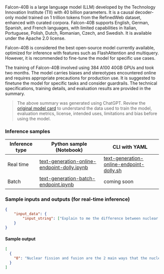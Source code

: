 Falcon-40B is a large language model (LLM) developed by the Technology Innovation Institute (TII) with 40 billion parameters. It is a causal decoder-only model trained on 1 trillion tokens from the RefinedWeb dataset, enhanced with curated corpora. Falcon-40B supports English, German, Spanish, and French languages, with limited capabilities in Italian, Portuguese, Polish, Dutch, Romanian, Czech, and Swedish. It is available under the Apache 2.0 license.

Falcon-40B is considered the best open-source model currently available, optimized for inference with features such as FlashAttention and multiquery. However, it is recommended to fine-tune the model for specific use cases.

The training of Falcon-40B involved using 384 A100 40GB GPUs and took two months. The model carries biases and stereotypes encountered online and requires appropriate precautions for production use. It is suggested to finetune the model for specific tasks and consider guardrails. The technical specifications, training details, and evaluation results are provided in the summary.

> The above summary was generated using ChatGPT. Review the <a href="https://huggingface.co/tiiuae/falcon-40b" target="_blank">original model card</a> to understand the data used to train the model, evaluation metrics, license, intended uses, limitations and bias before using the model.

### Inference samples

Inference type|Python sample (Notebook)|CLI with YAML
|--|--|--|
Real time|<a href="https://aka.ms/azureml-infer-online-sdk-text-generation-dolly" target="_blank">text-generation-online-endpoint-dolly.ipynb</a>|<a href="https://aka.ms/azureml-infer-online-cli-text-generation-dolly" target="_blank">text-generation-online-endpoint-dolly.sh</a>
Batch |<a href="https://aka.ms/azureml-infer-batch-sdk-text-generation" target="_blank">text-generation-batch-endpoint.ipynb</a>| coming soon


### Sample inputs and outputs (for real-time inference)

```json
{
    "input_data": {
        "input_string": ["Explain to me the difference between nuclear fission and fusion."]
    }
}
```

#### Sample output
```json
[
  {
    "0": "Nuclear fission and fusion are the 2 main ways that the nucleus of an atom can change. Nuclear fission occurs when a nucleus splits into 2 or more pieces. Nuclear fusion occurs when 2 or more nuclei join together to make a much larger nucleus.\n\nBoth nuclear fission and nuclear fusion take a lot of energy. For fission, you need to melt the nucleus to allow for the pieces to separate. For fusion, you need to sustain temperatures over 10 million degrees Celsius in order to combine 2 nuclei together.\n\nNuclear fission is how nuclear power plants create electricity. Nuclear fission involves using high-energy radiation to split a nucleus in 2 pieces. The pieces become unstable and quickly decay to release energy.\n\nNuclear fusion involves combining 2 or more nuclei of different elements into one new one. For this to happen, the nuclei need to be brought close together but kept apart by the enormous energies needed for nuclear fusion. In this process, a small amount of energy is released that can be converted to electricity. Nuclear fusion is how stars create the light and heat we feel from the sun.\n\nHuman beings can control which process happens in a nuclear reactor. We use catalysts to cause nuclear fission or nuclear fusion to happen.\n\nFusion happens naturally in the"
  }
]
```
